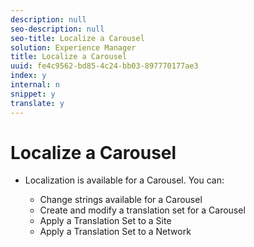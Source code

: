 ```yaml
---
description: null
seo-description: null
seo-title: Localize a Carousel
solution: Experience Manager
title: Localize a Carousel
uuid: fe4c9562-bd85-4c24-bb03-897770177ae3
index: y
internal: n
snippet: y
translate: y
---
```


# Localize a Carousel


* Localization is available for a Carousel. You can:

    * Change strings available for a Carousel
    * Create and modify a translation set for a Carousel
    * Apply a Translation Set to a Site
    * Apply a Translation Set to a Network

